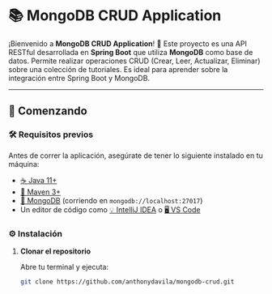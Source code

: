 # 📚 MongoDB CRUD Application

¡Bienvenido a **MongoDB CRUD Application**! 🎉 Este proyecto es una API RESTful desarrollada en **Spring Boot** que utiliza **MongoDB** como base de datos. Permite realizar operaciones CRUD (Crear, Leer, Actualizar, Eliminar) sobre una colección de tutoriales. Es ideal para aprender sobre la integración entre Spring Boot y MongoDB.

---

## 🚀 Comenzando

### 🛠️ Requisitos previos

Antes de correr la aplicación, asegúrate de tener lo siguiente instalado en tu máquina:

- [☕ Java 11+](https://www.oracle.com/java/technologies/javase-jdk11-downloads.html)
- [🐘 Maven 3+](https://maven.apache.org/download.cgi)
- [🍃 MongoDB](https://www.mongodb.com/try/download/community) (corriendo en `mongodb://localhost:27017`)
- Un editor de código como [💡 IntelliJ IDEA](https://www.jetbrains.com/idea/download/) o [🖥️ VS Code](https://code.visualstudio.com/)

### ⚙️ Instalación

1. **Clonar el repositorio**

   Abre tu terminal y ejecuta:

   ```bash
   git clone https://github.com/anthonydavila/mongodb-crud.git
